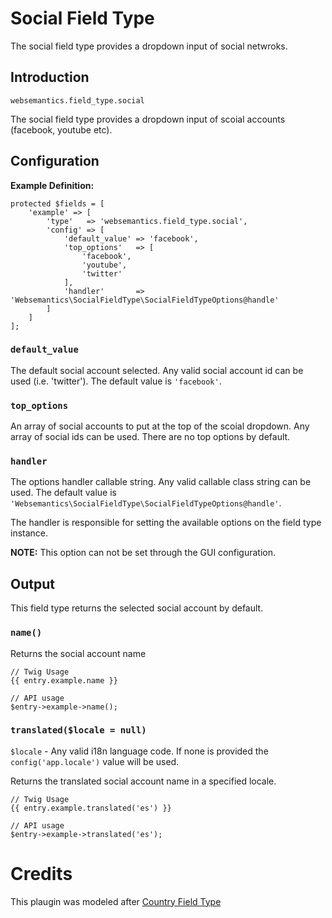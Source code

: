 # Social Field Type

The social field type provides a dropdown input of social netwroks.

## Introduction

`websemantics.field_type.social`

The social field type provides a dropdown input of scoial accounts (facebook, youtube etc).

## Configuration

**Example Definition:**

    protected $fields = [
        'example' => [
            'type'   => 'websemantics.field_type.social',
            'config' => [
                'default_value' => 'facebook',
                'top_options'   => [
                    'facebook',
                    'youtube',
                    'twitter'
                ],
                'handler'       => 'Websemantics\SocialFieldType\SocialFieldTypeOptions@handle'
            ]
        ]
    ];

### `default_value`

The default social account selected. Any valid social account id can be used (i.e. 'twitter'). The default value is `'facebook'`. 

### `top_options`

An array of social accounts to put at the top of the scoial dropdown. Any array of social ids can be used. There are no top options by default.

### `handler`

The options handler callable string. Any valid callable class string can be used. The default value is `'Websemantics\SocialFieldType\SocialFieldTypeOptions@handle'`.

The handler is responsible for setting the available options on the field type instance.

**NOTE:** This option can not be set through the GUI configuration.

## Output

This field type returns the selected social account by default.

### `name()`

Returns the social account name

    // Twig Usage
    {{ entry.example.name }}
    
    // API usage
    $entry->example->name();

### `translated($locale = null)`

`$locale` - Any valid i18n language code. If none is provided the `config('app.locale')` value will be used.

Returns the translated social account name in a specified locale.

    // Twig Usage
    {{ entry.example.translated('es') }}
    
    // API usage
    $entry->example->translated('es');

# Credits

This plaugin was modeled after [Country Field Type](https://github.com/anomalylabs/country-field_type)
